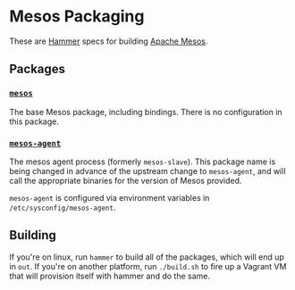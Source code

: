 # Mesos Packaging

These are [Hammer](https://github.com/asteris-llc/hammer) specs for building
[Apache Mesos](http://mesos.apache.org).

## Packages

### [`mesos`](packaging/mesos/spec.yml)

The base Mesos package, including bindings. There is no configuration in this
package.

### [`mesos-agent`](packaging/mesos-agent/spec.yml)

The mesos agent process (formerly `mesos-slave`). This package name is being
changed in advance of the upstream change to `mesos-agent`, and will call the
appropriate binaries for the version of Mesos provided.

`mesos-agent` is configured via environment variables in
`/etc/sysconfig/mesos-agent`.

## Building

If you're on linux, run `hammer` to build all of the packages, which will end up
in `out`. If you're on another platform, run `./build.sh` to fire up a Vagrant
VM that will provision itself with hammer and do the same.
